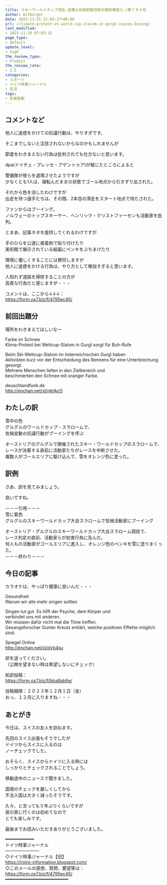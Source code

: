 ```yaml
---
title: スキーワールドカップ混乱-過激な気候変動団体の競技場侵入-/第７８４号
author: bitburger
date: 2023-11-25 22:03:27+00:00
url: /climate-protest-at-world-cup-slalom-in-gurgl-causes-booing/
last_modified:
- 2023-11-26 07:03:32
page_type:
- default
update_level:
- high
the_review_type:
- Product
the_review_rate:
- 2.5
categories:
- スポーツ
- ドイツ時事ジャーナル
- 生活
tags:
- 気候変動
---
```

## コメントなど
<span class="fz-22px"><span class="bold-red"><span class="marker-under">他人に迷惑をかけての抗議行動は、やりすぎです。</span></span></span>

そこまでしないと注目されないからなのかもしれませんが

節度をわきまえない行為は批判されても仕方ないと思います。

dpa(ドイチェ・プレッセ・アゲントゥア)が報じたところによると

警備隊が彼らを退場させたようですが  
少なくとも1人は、寝転んだままの状態でゴール地点から引きずり出された。

それから色を消したわけですが  
出走を待つ選手たちは、その間、2本目の滑走をスタート地点で待たされた。

ファンからはブーイング。  
ノルウェーのトップスキーヤー、ヘンリック・クリストファーセンも活動家を批判。

とまあ、記事ネタを提供してくれるわけですが

手のひらを公道に接着剤で貼り付けたり  
美術館で展示されている絵画にペンキをぶちまけたり

環境に優しくすることには賛同しますが  
他人に迷惑をかける行為は、やり方として稚拙すぎると思います。

<span class="fz-22px"><span class="bold-red"><span class="marker-under">人知れず道路を掃除することの方が<br />高貴な行為だと感じますが・・・</span></span></span>

コメントは、ここから↓↓↓：  
<https://form.os7.biz/f/4795ec45/>

## 前回出題分
場所をわきまえてほしいなー

Farbe im Schnee  
Klima-Protest bei Weltcup-Slalom in Gurgl sorgt für Buh-Rufe

Beim Ski-Weltcup-Slalom im österreichischen Gurgl haben  
Aktivisten kurz vor der Entscheidung des Rennens für eine Unterbrechung gesorgt.  
Mehrere Menschen liefen in den Zielbereich und  
beschmierten den Schnee mit oranger Farbe.

deuschlandfunk.de  
<http://enchan.net/xl/nktAcO>

## わたしの訳
雪中の色  
グルグルのワールドカップ・スラロームで、  
気候変動の抗議行動がブーイングを呼ぶ

オーストリアのグルグルで開催されたスキー・ワールドカップのスラロームで、  
レースが決着する直前に活動家たちがレースを中断させた。  
複数人がゴールエリアに駆け込んで、雪をオレンジ色に塗った。

## 訳例
さあ、訳を見てみましょう。

良いですね。

－－－引用－－－  
雪に着色  
グルグルのスキーワールドカップ大会スラロームで気候活動家にブーイング

オーストリア・グルグルのスキーワールドカップ大会スラローム競技で、  
レース判定の直前、活動家らが妨害行為に及んだ。  
何人もの活動家がゴールエリアに進入し、オレンジ色のペンキを雪に塗りまくった。  
－－－終わり－－－

## 今日の記事
カラオケは、やっぱり健康に良いんだ・・・

Gesundheit  
Warum wir alle mehr singen sollten

Singen tut gut. Es hilft der Psyche, dem Körper und  
verbindet uns mit anderen.  
Wir müssen dafür nicht mal die Töne treffen.  
Gesangsforscher Gunter Kreutz erklärt, welche positiven Effekte möglich sind.

Spiegel Online  
<http://enchan.net/xl/pVp4su>

訳を送ってください。  
（公開を望まない時は希望しないにチェック）

和訳投稿：  
<https://form.os7.biz/f/bba8ab6e/>

投稿期限：２０２３年１２月１日（金）  
おっ、１２月に入りますね・・・

## あとがき
今日は、スイスの友人を訪ねます。

先回のスイス出張もそうでしたが  
ドイツからスイスに入るのは  
ノーチェックでした。

おそらく、スイスからドイツに入る時には  
しっかりとチェックされることでしょう。

移動途中のニュースで聞きました。

国境のチェックを厳しくしてから  
不法入国は大きく減ったそうです。

久々、と言っても５年ぶりくらいですが  
彼の家に行くのは初めてなので  
とても楽しみです。

最後までお読みいただきありがとうございました。

━━━━━━━━━━━  
ドイツ時事ジャーナル  
───────────  
◇ドイツ時事ジャーナル【旧】  
<https://iroiro-information.blogspot.com/>  
◇このメールの感想、質問、要望等は：  
<https://form.os7.biz/f/4795ec45/>  
━━━━━━━━━━━━━━━━━━━━━━━━